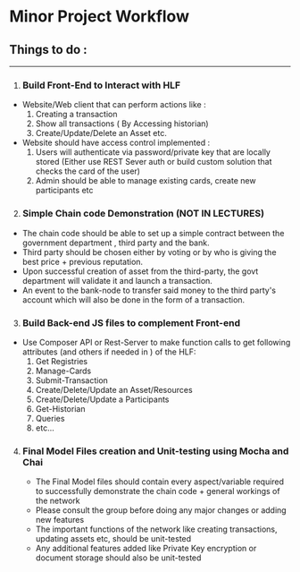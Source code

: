 # Minor Project Workflow

## Things to do :
---
1. ### Build Front-End to Interact with HLF
  - Website/Web client that can perform actions like :
    1. Creating a transaction
    2. Show all transactions ( By Accessing historian)
    3. Create/Update/Delete an Asset etc.
  - Website should have access control implemented :
    1. Users will authenticate via password/private key that are locally stored (Either use REST Sever auth or build custom solution that checks the card of the user)
    2. Admin should be able to manage existing cards, create new participants etc


2. ### Simple Chain code Demonstration (NOT IN LECTURES)
  - The chain code should be able to set up a simple contract between the government department , third party and the bank.
  - Third party should be chosen either by voting or by who is giving the best price + previous reputation.
  - Upon successful creation of asset from the third-party, the govt department will validate it and launch a transaction.
  - An event to the bank-node to transfer said money to the third party's account which will also be done in the form of a transaction.


3. ### Build Back-end JS files to complement Front-end
  - Use Composer API or Rest-Server to make function calls to get following attributes (and others if needed in ) of the HLF:
    1. Get Registries
    2. Manage-Cards
    3. Submit-Transaction
    4. Create/Delete/Update an Asset/Resources
    5. Create/Delete/Update a Participants
    6. Get-Historian
    7. Queries 
    8. etc...


4. ### Final Model Files creation and Unit-testing using Mocha and Chai
	- The Final Model files should contain every aspect/variable required to successfully demonstrate the chain code + general workings of the network
	- Please consult the group before doing any major changes or adding new features
	- The important functions of the network like creating transactions, updating assets etc, should be unit-tested 
	- Any additional features added like Private Key encryption or document storage should also be unit-tested


